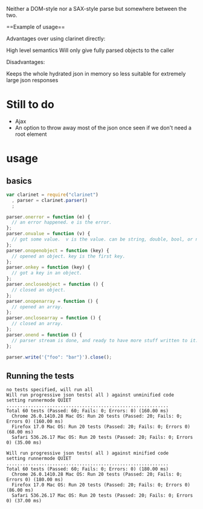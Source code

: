 
Neither a DOM-style nor a SAX-style parse but somewhere between the two.

==Example of usage==




Advantages over using clarinet directly:

High level semantics
Will only give fully parsed objects to the caller

Disadvantages:

Keeps the whole hydrated json in memory so less suitable for extremely large json responses

# Still to do
* Ajax
* An option to throw away most of the json once seen if we don't
  need a root element

# usage

## basics

``` js
var clarinet = require("clarinet")
  , parser = clarinet.parser()
  ;

parser.onerror = function (e) {
  // an error happened. e is the error.
};
parser.onvalue = function (v) {
  // got some value.  v is the value. can be string, double, bool, or null.
};
parser.onopenobject = function (key) {
  // opened an object. key is the first key.
};
parser.onkey = function (key) {
  // got a key in an object.
};
parser.oncloseobject = function () {
  // closed an object.
};
parser.onopenarray = function () {
  // opened an array.
};
parser.onclosearray = function () {
  // closed an array.
};
parser.onend = function () {
  // parser stream is done, and ready to have more stuff written to it.
};

parser.write('{"foo": "bar"}').close();
```

## Running the tests

```
no tests specified, will run all
Will run progressive json tests( all ) against unminified code
setting runnermode QUIET
............................................................
Total 60 tests (Passed: 60; Fails: 0; Errors: 0) (160.00 ms)
  Chrome 26.0.1410.28 Mac OS: Run 20 tests (Passed: 20; Fails: 0; Errors 0) (160.00 ms)
  Firefox 17.0 Mac OS: Run 20 tests (Passed: 20; Fails: 0; Errors 0) (68.00 ms)
  Safari 536.26.17 Mac OS: Run 20 tests (Passed: 20; Fails: 0; Errors 0) (35.00 ms)

Will run progressive json tests( all ) against minified code
setting runnermode QUIET
............................................................
Total 60 tests (Passed: 60; Fails: 0; Errors: 0) (180.00 ms)
  Chrome 26.0.1410.28 Mac OS: Run 20 tests (Passed: 20; Fails: 0; Errors 0) (180.00 ms)
  Firefox 17.0 Mac OS: Run 20 tests (Passed: 20; Fails: 0; Errors 0) (86.00 ms)
  Safari 536.26.17 Mac OS: Run 20 tests (Passed: 20; Fails: 0; Errors 0) (37.00 ms)
```